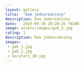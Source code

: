 ```yaml
---
layout: gallery
title:  "Dom jednorodzinny"
description: Dom jedorodzinny
date:   2020-09-30 20:20:35 +0200
image: assets/images/gab_2.jpg
rating: 1
description: Dom jednorodzinny
images: 
 - gab_1.jpg
 - gab_2.jpg
 - korytarz_1B.jpg
---
```

